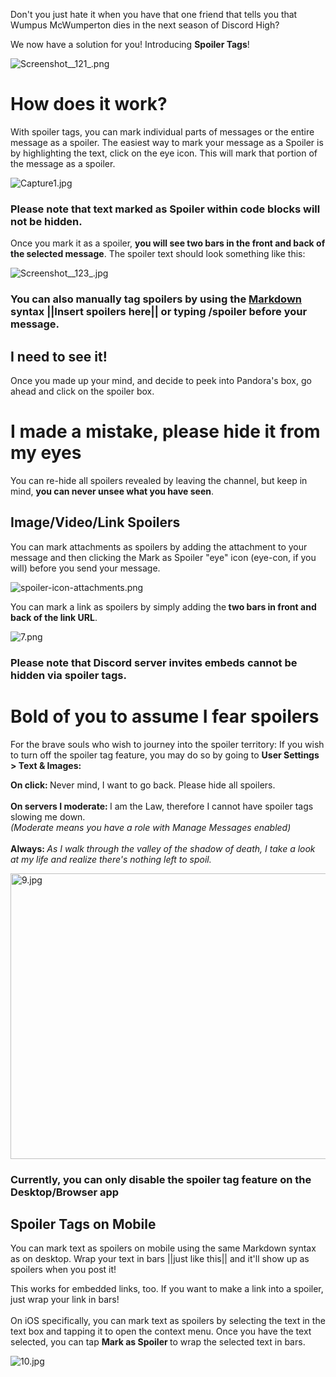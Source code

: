 <p>Don't you just hate it when you have that one friend that tells you that Wumpus McWumperton dies in the next season of Discord High? </p>
<p class="wysiwyg-text-align-left">We now have a solution for you! Introducing <strong>Spoiler Tags</strong>! </p>
<p class="wysiwyg-text-align-center"><img src="https://support.discord.com/hc/article_attachments/360061456191/Screenshot__121_.png" alt="Screenshot__121_.png"></p>
<h1 class="wysiwyg-text-align-left">How does it work?</h1>
<p>With spoiler tags, you can mark individual parts of messages or the entire message as a spoiler. The easiest way to mark your message as a Spoiler is by highlighting the text, click on the eye icon. This will mark that portion of the message as a spoiler. </p>
<p class="wysiwyg-text-align-center"><img src="https://support.discord.com/hc/article_attachments/360061291032/Capture1.jpg" alt="Capture1.jpg"></p>
<h3 class="wysiwyg-text-align-center">Please note that text marked as Spoiler within code blocks will not be hidden. </h3>
<p>Once you mark it as a spoiler, <strong>you will see two bars in the front and back of the selected message</strong>. The spoiler text should look something like this: </p>
<p class="wysiwyg-text-align-center"><img src="https://support.discord.com/hc/article_attachments/360061456951/Screenshot__123_.jpg" alt="Screenshot__123_.jpg"></p>
<h3 class="wysiwyg-text-align-center">You can also manually tag spoilers by using the <a href="https://support.discord.com/hc/en-us/articles/210298617-Markdown-Text-101-Chat-Formatting-Bold-Italic-Underline-" target="_self">Markdown</a> syntax ||Insert spoilers here|| or typing /spoiler before your message. </h3>
<h2>I need to see it!</h2>
<p class="wysiwyg-text-align-left">Once you made up your mind, and decide to peek into Pandora's box, go ahead and click on the spoiler box. </p>
<h1 class="wysiwyg-text-align-left">I made a mistake, please hide it from my eyes</h1>
<p>You can re-hide all spoilers revealed by leaving the channel, but keep in mind, <strong>you can never unsee what you have seen</strong>. </p>
<h2><span class="wysiwyg-font-size-large">Image/Video/Link Spoilers</span></h2>
<p data-pm-slice="1 1 []">You can mark attachments as spoilers by adding the attachment to your message and then clicking the Mark as Spoiler "eye" icon (eye-con, if you will) before you send your message.</p>
<p class="wysiwyg-text-align-center" data-pm-slice="1 1 []"><img src="https://support.discord.com/hc/article_attachments/4420878999447/spoiler-icon-attachments.png" alt="spoiler-icon-attachments.png"></p>
<p class="wysiwyg-text-align-left">You can mark a link as spoilers by simply adding the<strong> two bars in front and back of the link URL</strong>. </p>
<p class="wysiwyg-text-align-center"><img src="https://support.discord.com/hc/article_attachments/360019581191/7.png" alt="7.png"></p>
<h3 class="wysiwyg-text-align-center">Please note that Discord server invites embeds cannot be hidden via spoiler tags.</h3>
<h1>Bold of you to assume I fear spoilers</h1>
<p>For the brave souls who wish to journey into the spoiler territory: If you wish to turn off the spoiler tag feature, you may do so by going to <strong>User Settings &gt; Text &amp; Images:</strong></p>
<p><strong>On click: </strong>Never mind, I want to go back. Please hide all spoilers.<br><br><strong>On servers I moderate: </strong>I am the Law, therefore I cannot have spoiler tags slowing me down.<br><em>(Moderate means you have a role with Manage Messages enabled)</em><br><br><strong>Always: </strong><em>As I walk through the valley of the shadow of death, I take a look at my life and realize there's nothing left to spoil.</em></p>
<p class="wysiwyg-text-align-center"><img src="https://support.discord.com/hc/article_attachments/360020153932/9.jpg" alt="9.jpg" width="808" height="457"></p>
<h3 class="wysiwyg-text-align-center">Currently, you can only disable the spoiler tag feature on the Desktop/Browser app</h3>
<h2>Spoiler Tags on Mobile</h2>
<p>You can mark text as spoilers on mobile using the same Markdown syntax as on desktop. Wrap your text in bars ||just like this|| and it'll show up as spoilers when you post it!</p>
<p>This works for embedded links, too. If you want to make a link into a spoiler, just wrap your link in bars! <br><br>On iOS specifically, you can mark text as spoilers by selecting the text in the text box and tapping it to open the context menu. Once you have the text selected, you can tap <strong>Mark as Spoiler </strong>to wrap the selected text in bars. </p>
<p class="wysiwyg-text-align-center"><img src="https://support.discord.com/hc/article_attachments/360021711252/10.jpg" alt="10.jpg"></p>
<p> </p>